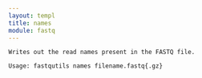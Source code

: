 ```yaml
---
layout: templ
title: names
module: fastq
---
```

    
    Writes out the read names present in the FASTQ file.
    
    Usage: fastqutils names filename.fastq{.gz}
    
